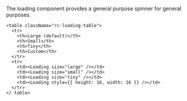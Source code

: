 The loading component provides a general purpose spinner for general purposes.

```
<table className="rc-loading-table">
  <tr>
    <th>Large (default)</th>
    <th>Small</th>
    <th>Tiny</th>
    <th>Custom</th>
  </tr>
  <tr>
    <td><Loading size="large" /></td>
    <td><Loading size="small" /></td>
    <td><Loading size="tiny" /></td>
    <td><Loading style={{ height: 16, width: 16 }} /></td>
  </tr>
</ table>

```
